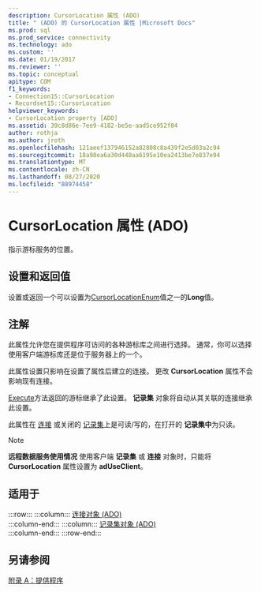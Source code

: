 ```yaml
---
description: CursorLocation 属性 (ADO)
title: " (ADO) 的 CursorLocation 属性 |Microsoft Docs"
ms.prod: sql
ms.prod_service: connectivity
ms.technology: ado
ms.custom: ''
ms.date: 01/19/2017
ms.reviewer: ''
ms.topic: conceptual
apitype: COM
f1_keywords:
- Connection15::CursorLocation
- Recordset15::CursorLocation
helpviewer_keywords:
- CursorLocation property [ADO]
ms.assetid: 39c8d86e-7ee9-4182-be5e-aad5ce952f84
author: rothja
ms.author: jroth
ms.openlocfilehash: 121aeef137946152a82808c8a439f2e5d03a2c94
ms.sourcegitcommit: 18a98ea6a30d448aa6195e10ea2413be7e837e94
ms.translationtype: MT
ms.contentlocale: zh-CN
ms.lasthandoff: 08/27/2020
ms.locfileid: "88974458"
---
```

# <a name="cursorlocation-property-ado"></a>CursorLocation 属性 (ADO)
指示游标服务的位置。  
  
## <a name="settings-and-return-values"></a>设置和返回值  
 设置或返回一个可以设置为[CursorLocationEnum](./cursorlocationenum.md)值之一的**Long**值。  
  
## <a name="remarks"></a>注解  
 此属性允许您在提供程序可访问的各种游标库之间进行选择。 通常，你可以选择使用客户端游标库还是位于服务器上的一个。  
  
 此属性设置只影响在设置了属性后建立的连接。 更改 **CursorLocation** 属性不会影响现有连接。  
  
 [Execute](./execute-method-ado-connection.md)方法返回的游标继承了此设置。 **记录集** 对象将自动从其关联的连接继承此设置。  
  
 此属性在 [连接](./connection-object-ado.md) 或关闭的 [记录集](./recordset-object-ado.md)上是可读/写的，在打开的 **记录集中**为只读。  
  
> [!NOTE]
>  **远程数据服务使用情况** 使用客户端 **记录集** 或 **连接** 对象时，只能将 **CursorLocation** 属性设置为 **adUseClient**。  
  
## <a name="applies-to"></a>适用于  

:::row:::
    :::column:::
        [连接对象 (ADO)](./connection-object-ado.md)  
    :::column-end:::
    :::column:::
        [记录集对象 (ADO)](./recordset-object-ado.md)  
    :::column-end:::
:::row-end:::

## <a name="see-also"></a>另请参阅  
 [附录 A：提供程序](../../guide/appendixes/appendix-a-providers.md)